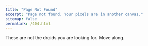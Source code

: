 ```yaml
---
title: "Page Not Found"
excerpt: "Page not found. Your pixels are in another canvas."
sitemap: false
permalink: /404.html
---
```


These are not the droids you are looking for. Move along.

<script type="text/javascript">
  var GOOG_FIXURL_LANG = 'en';
  var GOOG_FIXURL_SITE = '{{ site.url }}'
</script>
<script type="text/javascript"
  src="//linkhelp.clients.google.com/tbproxy/lh/wm/fixurl.js">
</script>
